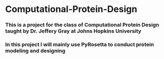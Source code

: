 # Computational-Protein-Design

### This is a project for the class of Computational Protein Design taught by Dr. Jeffery Gray at Johns Hopkins University

### In this project I will mainly use PyRosetta to conduct protein modeling and designing
